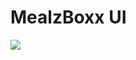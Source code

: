 # MealzBoxx UI
![ ](https://drive.google.com/file/d/1-NSX89ae3DQ0alIFD-_IbWGHdXJBD9Oc/view?usp=sharing)   

 